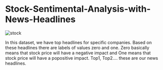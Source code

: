 # Stock-Sentimental-Analysis-with-News-Headlines

![stock](https://github.com/priyanshu1208/Stock-Sentimental-Analysis-with-News-Headlines/assets/97425964/e05d537e-6f97-489a-9d61-bdcecce777cf)

In this dataset, we have top headlines for specific companies. Based on these headlines there are labels of values zero and one. Zero basically means that stock price will have a negative impact and One means that stock price will have a popositive impact.
Top1, Top2…. these are our news headlines.




